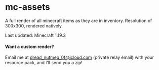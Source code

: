 # mc-assets
A full render of all minecraft items as they are in inventory. Resolution of 300x300, rendered natively.

Last updated: Minecraft 1.19.3

#### Want a custom render?
Email me at dread_nutmeg_0f@icloud.com (private relay email) with your resource pack, and I'll send you a zip!